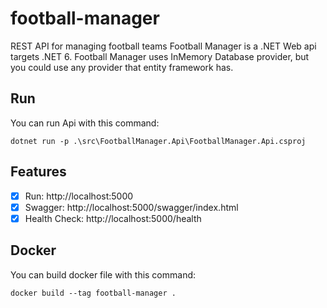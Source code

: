 # football-manager
 REST API for managing football teams
 Football Manager is a .NET Web api targets .NET 6. Football Manager uses InMemory Database provider, but you could use any provider that entity framework has.
 

## Run
You can run Api with this command:

`dotnet run -p .\src\FootballManager.Api\FootballManager.Api.csproj `

## Features
- [x] Run: http://localhost:5000
- [x] Swagger: http://localhost:5000/swagger/index.html
- [x] Health Check: http://localhost:5000/health

## Docker
You can build docker file with this command:

`docker build --tag football-manager .`
